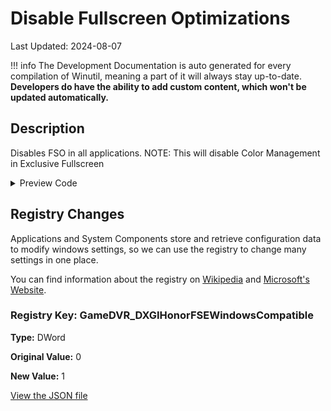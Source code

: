 # Disable Fullscreen Optimizations

Last Updated: 2024-08-07


!!! info
     The Development Documentation is auto generated for every compilation of Winutil, meaning a part of it will always stay up-to-date. **Developers do have the ability to add custom content, which won't be updated automatically.**
## Description

Disables FSO in all applications. NOTE: This will disable Color Management in Exclusive Fullscreen

<!-- BEGIN CUSTOM CONTENT -->

<!-- END CUSTOM CONTENT -->

<details>
<summary>Preview Code</summary>

```json
{
  "Content": "Disable Fullscreen Optimizations",
  "Description": "Disables FSO in all applications. NOTE: This will disable Color Management in Exclusive Fullscreen",
  "category": "z__Advanced Tweaks - CAUTION",
  "panel": "1",
  "Order": "a024_",
  "registry": [
    {
      "Path": "HKCU:\\System\\GameConfigStore",
      "Name": "GameDVR_DXGIHonorFSEWindowsCompatible",
      "Value": "1",
      "OriginalValue": "0",
      "Type": "DWord"
    }
  ],
  "link": "https://christitustech.github.io/Winutil/dev/tweaks/z--Advanced-Tweaks---CAUTION/DisableFSO"
}
```

</details>

## Registry Changes
Applications and System Components store and retrieve configuration data to modify windows settings, so we can use the registry to change many settings in one place.


You can find information about the registry on [Wikipedia](https://www.wikiwand.com/en/Windows_Registry) and [Microsoft's Website](https://learn.microsoft.com/en-us/windows/win32/sysinfo/registry).

### Registry Key: GameDVR_DXGIHonorFSEWindowsCompatible

**Type:** DWord

**Original Value:** 0

**New Value:** 1



<!-- BEGIN SECOND CUSTOM CONTENT -->

<!-- END SECOND CUSTOM CONTENT -->


[View the JSON file](https://github.com/ChrisTitusTech/Winutil/tree/main/config/tweaks.json)

